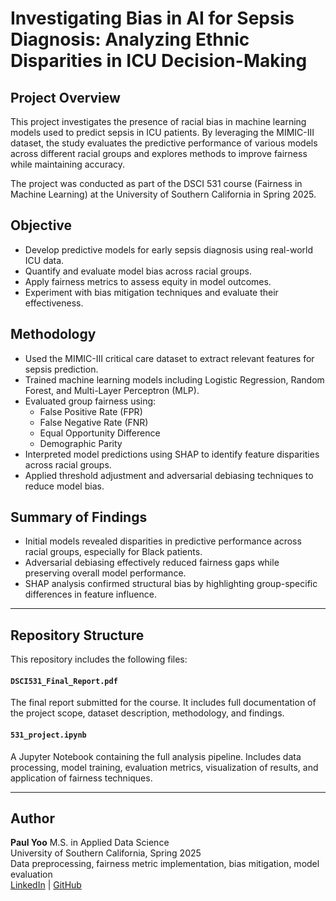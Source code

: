# Investigating Bias in AI for Sepsis Diagnosis: Analyzing Ethnic Disparities in ICU Decision-Making

## Project Overview

This project investigates the presence of racial bias in machine learning models used to predict sepsis in ICU patients. By leveraging the MIMIC-III dataset, the study evaluates the predictive performance of various models across different racial groups and explores methods to improve fairness while maintaining accuracy.

The project was conducted as part of the DSCI 531 course (Fairness in Machine Learning) at the University of Southern California in Spring 2025.

## Objective

- Develop predictive models for early sepsis diagnosis using real-world ICU data.
- Quantify and evaluate model bias across racial groups.
- Apply fairness metrics to assess equity in model outcomes.
- Experiment with bias mitigation techniques and evaluate their effectiveness.

## Methodology

- Used the MIMIC-III critical care dataset to extract relevant features for sepsis prediction.
- Trained machine learning models including Logistic Regression, Random Forest, and Multi-Layer Perceptron (MLP).
- Evaluated group fairness using:
  - False Positive Rate (FPR)
  - False Negative Rate (FNR)
  - Equal Opportunity Difference
  - Demographic Parity
- Interpreted model predictions using SHAP to identify feature disparities across racial groups.
- Applied threshold adjustment and adversarial debiasing techniques to reduce model bias.

## Summary of Findings

- Initial models revealed disparities in predictive performance across racial groups, especially for Black patients.
- Adversarial debiasing effectively reduced fairness gaps while preserving overall model performance.
- SHAP analysis confirmed structural bias by highlighting group-specific differences in feature influence.

---

## Repository Structure

This repository includes the following files:

#### `DSCI531_Final_Report.pdf`

The final report submitted for the course. It includes full documentation of the project scope, dataset description, methodology, and findings.

#### `531_project.ipynb`

A Jupyter Notebook containing the full analysis pipeline. Includes data processing, model training, evaluation metrics, visualization of results, and application of fairness techniques.

---

## Author

**Paul Yoo**
M.S. in Applied Data Science  
University of Southern California, Spring 2025  
Data preprocessing, fairness metric implementation, bias mitigation, model evaluation  
[LinkedIn](https://www.linkedin.com/in/pkyoo) | [GitHub](https://github.com/PKYOO-116)
